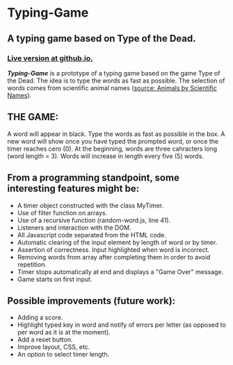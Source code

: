 # Typing-Game
## A typing game based on Type of the Dead.

### [Live version at github.io.](https://irvang.github.io/typing-game/)

_**Typing-Game**_  is a prototype of a typing game based on the game Type of the Dead. The idea is to type the words as fast as possible. The selection of words comes from scientific animal names ([source: Animals by Scientific Names](https://a-z-animals.com/animals/scientific/)).

## THE GAME:
A word will appear in black. Type the words as fast as possible in the box. A new word will show once you have typed the prompted word, or once the timer reaches cero (0). 
At the beginning, words are three cahracters long (word length = 3). Words will increase in length every five (5) words.

## From a programming standpoint, some interesting features might be:

- A timer object constructed with the class MyTimer.
- Use of filter function on arrays.
- Use of a recursive function (random-word.js, line 41).
- Listeners and interaction with the DOM.
- All Javascript code separated from the HTML code.
- Automatic clearing of the input element by length of word or by timer.
- Assertion of correctness. Input highlighted when word is incorrect.
- Removing words from array after completing them in order to avoid repetition.
- Timer stops automatically at end and displays a "Game Over" message.
- Game starts on first input.

## Possible improvements (future work):

- Adding a score.
- Highlight typed key in word and notify of errors per letter (as opposed to per word as it is at the moment).
- Add a reset button.
- Improve layout, CSS, etc.
- An option to select timer length.
